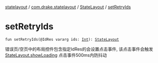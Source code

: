 [statelayout](../../index.md) / [com.drake.statelayout](../index.md) / [StateLayout](index.md) / [setRetryIds](./set-retry-ids.md)

# setRetryIds

`fun setRetryIds(@IdRes vararg ids: `[`Int`](https://kotlinlang.org/api/latest/jvm/stdlib/kotlin/-int/index.html)`): `[`StateLayout`](index.md)

错误页/空页中的布局控件包含指定IdRes的会设置点击事件, 该点击事件会触发[StateLayout.showLoading](show-loading.md)
点击事件500ms内防抖动

